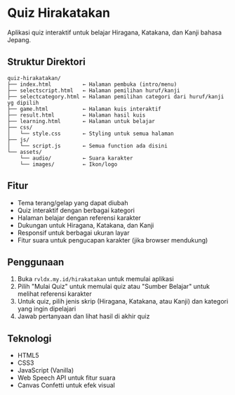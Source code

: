 # Quiz Hirakatakan

Aplikasi quiz interaktif untuk belajar Hiragana, Katakana, dan Kanji bahasa Jepang.

## Struktur Direktori

```
quiz-hirakatakan/
├── index.html          ← Halaman pembuka (intro/menu)
├── selectscript.html   ← Halaman pemilihan huruf/kanji
├── selectcategory.html ← Halaman pemilihan categori dari huruf/kanji yg dipilih
├── game.html           ← Halaman kuis interaktif
├── result.html         ← Halaman hasil kuis
├── learning.html       ← Halaman untuk belajar
├── css/
│   └── style.css       ← Styling untuk semua halaman
├── js/
│   └── script.js       ← Semua function ada disini
└── assets/
    └── audio/          ← Suara karakter
    └── images/         ← Ikon/logo
```

## Fitur
- Tema terang/gelap yang dapat diubah
- Quiz interaktif dengan berbagai kategori
- Halaman belajar dengan referensi karakter
- Dukungan untuk Hiragana, Katakana, dan Kanji
- Responsif untuk berbagai ukuran layar
- Fitur suara untuk pengucapan karakter (jika browser mendukung)

## Penggunaan
1. Buka `rvldx.my.id/hirakatakan` untuk memulai aplikasi
2. Pilih "Mulai Quiz" untuk memulai quiz atau "Sumber Belajar" untuk melihat referensi karakter
3. Untuk quiz, pilih jenis skrip (Hiragana, Katakana, atau Kanji) dan kategori yang ingin dipelajari
4. Jawab pertanyaan dan lihat hasil di akhir quiz

## Teknologi
- HTML5
- CSS3
- JavaScript (Vanilla)
- Web Speech API untuk fitur suara
- Canvas Confetti untuk efek visual
